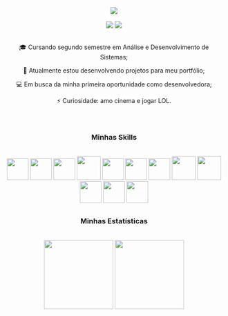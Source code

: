  <div align="center">    
   <img src="https://user-images.githubusercontent.com/99519903/207432268-fb0fcd1f-f347-45f7-a686-0da4a75c0369.png">
 </div>
 <div align="center">
   <br>
   <a href = "mailto:danyelly_mell@hotmail.com"><img src="https://img.shields.io/badge/-Gmail-%23333?style=for-the-badge&logo=gmail&logoColor=white"   target="_blank"></a>
   <a href="https://www.linkedin.com/in/daniele-flaviane-santos-almeida/" target="_blank"><img src="https://img.shields.io/badge/-LinkedIn-%230077B5?style=for-the-badge&logo=linkedin&logoColor=white" target="_blank"></a> 
 <br>
 </div>

<br>
<div style="display: inline_block">
  <div align="center" >
    <p width="100">🎓 Cursando segundo semestre em Análise e Desenvolvimento de Sistemas; </p>                
    <p width="100"> 🔨 Atualmente estou desenvolvendo projetos para meu portfólio;</p>
    <p width="100">💻 Em busca da minha primeira oportunidade como desenvolvedora; </p>                
    <p width="100">⚡ Curiosidade: amo cinema e jogar LOL.</p>
  </div>
  
 <br/>
</div>

##
<div align="center"> 

### Minhas Skills

<br>
 <img src="https://cdn.jsdelivr.net/gh/devicons/devicon/icons/html5/html5-plain-wordmark.svg" width="50" height="50"/>  <img src="https://cdn.jsdelivr.net/gh/devicons/devicon/icons/css3/css3-plain-wordmark.svg" width="50" height="50" />  <img src="https://cdn.jsdelivr.net/gh/devicons/devicon/icons/javascript/javascript-original.svg" width="50" height="50"/>
  <img src="https://cdn.jsdelivr.net/gh/devicons/devicon/icons/typescript/typescript-plain.svg" width="55" height="55" />
  <img src="https://cdn.jsdelivr.net/gh/devicons/devicon/icons/angularjs/angularjs-plain.svg" width="50" height="50"/>
   <img src="https://cdn.jsdelivr.net/gh/devicons/devicon/icons/react/react-original-wordmark.svg" width="50" height="50"/>
   <img src="https://cdn.jsdelivr.net/gh/devicons/devicon/icons/bootstrap/bootstrap-plain-wordmark.svg" width="50" height="50" />
  <img src="https://cdn.jsdelivr.net/gh/devicons/devicon/icons/java/java-original-wordmark.svg" width="55" height="55"/> <img src="https://cdn.jsdelivr.net/gh/devicons/devicon/icons/spring/spring-original-wordmark.svg" width="55" height="55" />  
<img src="https://cdn.jsdelivr.net/gh/devicons/devicon/icons/mysql/mysql-plain-wordmark.svg" width="50" height="50" />
<img src="https://cdn.jsdelivr.net/gh/devicons/devicon/icons/firebase/firebase-plain-wordmark.svg" width="50" height="50" />
 <img src="https://cdn.jsdelivr.net/gh/devicons/devicon/icons/git/git-plain-wordmark.svg" width="50" height="50" />
                           
</div>    

##
<div align="center">

### Minhas Estatísticas

 <br>
  <img height="160em" src="https://github-readme-stats-git-masterrstaa-rickstaa.vercel.app/api?username=Daniflav94&show_icons=true&theme=nightowl&include_all_commits=true&count_private=true"/>
  <img height="160em" src="https://github-readme-stats-git-masterrstaa-rickstaa.vercel.app/api/top-langs/?username=Daniflav94&layout=compact&langs_count=7&theme=nightowl"/>

</div>




       
